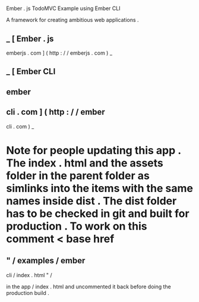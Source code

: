 #
Ember
.
js
TodoMVC
Example
using
Ember
CLI
>
A
framework
for
creating
ambitious
web
applications
.
>
_
[
Ember
.
js
-
emberjs
.
com
]
(
http
:
/
/
emberjs
.
com
)
_
>
_
[
Ember
CLI
-
ember
-
cli
.
com
]
(
http
:
/
/
ember
-
cli
.
com
)
_
#
#
Note
for
people
updating
this
app
.
The
index
.
html
and
the
assets
folder
in
the
parent
folder
as
simlinks
into
the
items
with
the
same
names
inside
dist
.
The
dist
folder
has
to
be
checked
in
git
and
built
for
production
.
To
work
on
this
comment
<
base
href
=
"
/
examples
/
ember
-
cli
/
index
.
html
"
/
>
in
the
app
/
index
.
html
and
uncommented
it
back
before
doing
the
production
build
.
